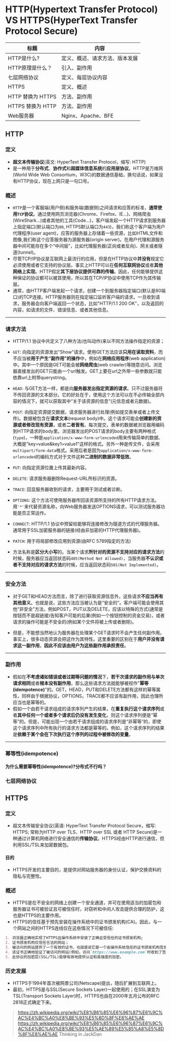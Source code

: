 # HTTP(Hypertext Transfer Protocol) VS HTTPS(HyperText Transfer Protocol Secure)

| 标题 | 内容 |
| --- | --- |
| HTTP是什么? | 定义、概述、请求方法、版本发展 |
| HTTP原理是什么？| 引入、副作用 |
| 七层网络协议 | 定义、每层协议内容 |
| HTTPS | 定义、概述 |
| HTTP 替换为 HTTPS | 方法、副作用 |
| HTTPS 替换为 HTTP | 方法、副作用 |
| Web服务器 | Nginx、Apache、BFE |

## HTTP

### 定义
- **超文本传输协议**(英文: HyperText Transfer Protocol，缩写: HTTP)
- 是一种用于**分布式**、**协作式**和**超媒体信息系统**的**应用层协议**。HTTP是万维网(World Wide Web Consortium，W3C)的数据通信基础，换句话说，如果没有HTTP协议，现在上网只是一句口号。


### 概述

- `HTTP`是一个客服端(用户侧)和服务端(数据侧)之间请求和应答的标准，**通常使用`TCP`协议**。通过使用网页浏览器(Chrome、Firefox、IE...)、网络爬虫(WireShark...)或者其他的工具(Code...)，客户端发起一个HTTP请求到服务器上指定端口(默认端口为`80`, HTTPS默认端口为`443`)，我们称这个客户端为用户代理程序(user agent)，应答的服务器上存储着一些资源，比如HTML文件和图像,我们称这个应答服务器为源服务器(origin server)。在用户代理和源服务器中间可能存在多个“中间层”，比如代理服务器(正向或者反向)、网关或者隧道(tunnel)。
- 尽管TCP/IP协议是互联网上最流行的应用，但是在HTTP协议中**并没有**规定它必须使用或者它支持的协议层。事实上HTTP可以在**任何互联网协议**或者**其他网络上实现**。HTTP假定**其下层协议提供可靠的传输**。因此，任何能够提供这种保证的协议都可以被其使用，所以其在TCP/IP协议中使用TCP作为其传输层。
- 通常，由HTTP客户端发起一个请求，创建一个到服务器指定端口(默认是80端口)的TCP连接。HTTP服务器则在指定端口监听客户端的请求。一旦收到请求，服务器会向客户端返回一个状态，比如"HTTP/1.1 200 OK"，以及返回的内容，如请求的文件、错误信息、或者其他信息。

------
### 请求方法
- HTTP/1.1 协议中共定义了八种方法(也叫动作)来以不同方法操作指定的资源；

- `GET`: 向指定的资源发出"Show"请求。使用GET方法应该**只用在读取资料**，而不应当被**用于产生“副作用”的操作**中，例如在**网络应用程序**(web application)中。其中一个原因是GET可能会被**网络爬虫**(web crawler)等随意访问。浏览器直接发出的GET只能由一个url触发。GET上要在url之外带一些参数就只能依靠url上附带querystring。
- `HEAD`: 与GET方法一样，都是向**服务器发出指定资源的请求**。只不过服务器将不传回资源的文本部分。它的好处在于，使用这个方法可以在不必传输全部内容的情况下，就可以获取其中“关于该资源的信息”(元信息或者元数据)。
- `POST`: 向指定资源提交数据，请求服务器进行处理(例如提交表单或者上传文件)。数据被包含在**请求文本**(request body)中。这个请求可能会**创建新的资源或者修改现有资源**，或者**二者皆有**。每次提交，表单的数据被浏览器用编码到HTTP请求的body里。浏览器发出的POST请求的body主要有两种格式(`type`)，一种是`application/x-www-form-urlencoded`用来传输简单的数据、大概是"key=value&key1=value1"这样的格式。另外一种是传文件，会采用`multipart/form-data`格式。采用后者是因为`application/x-www-form-urlencoded`的编码方式对于文件这种**二进制的数据非常低效**。
- `PUT`: 向指定资源位置上传其最新内容。
- `DELETE`: 请求服务器删除Request-URL所标识的资源。
- `TRACE`: 回显服务器收到的请求，主要用于测试或者诊断。
- `OPTIONS`: 这个方法可使用服务器传回该资源所支持的所有HTTP请求方法。用`'*'`来代替资源名称，向Web服务器发送OPTIONS请求，可以测试服务器功能是否正常运作。
- `CONNECT`: HTTP/1.1 协议中预留给能够将连接修改为隧道方式的代理服务器。通常用于SSL加密服务器的链接(经由非加密的HTTP代理服务器)。
- `PATCH`: 用于将局部修改应用到资源(由RFC 5789指定的方法)
- 方法名称是**区分大小写**的。当某个请求**所针对的资源不支持对应的请求方法**的时候，服务器应当返回状态码`405(Method Not Allowed)`，当服务器**不认识或者不支持对应的请求方法**的时候，应当返回状态码`501(Not Implemented)`。

------
### 安全方法

- 对于GET和HEAD方法而言，除了进行获取资源信息外，这些请求**不应当再有其他意义**。也就是说，这些方法应当被认为是“安全的”。客户端可能会使用其他“非安全”方法，例如POST，PUT以及DELETE，应该以特殊的方式(通常是按钮而不是超链接)告知客户可能的后果(例如一个按钮控制的资金交易)，或者请求的操作可能是不安全的(例如某个文件将被上传或者删除)。

- 但是，不能想当然地认为服务器在处理某个GET请求时不会产生任何副作用。事实上，很多动态资源会把这作为其特性。这里重要的区别在于**用户并没有请求这一副作用**，**因此不应该由用户为这些副作用承担责任**。

------

### 副作用
- 假如在**不考虑诸如错误或者过期等问题的情况**下，**若干次请求的副作用与单次请求相同**或者**根本没有副作用**，那么这些请求方法就能够被视作"**幂等(idempotence)**"的。GET，HEAD，PUT和DELETE方法都有这样的幂等属性，同样由于根据协议，OPTIONS，TRACE都不应该有副作用，因此也理所应当也是幂等的。
- 假如一个由若干请求组成的请求序列产生的结果，在**重复执行这个请求序列**或者**其中任何一个或者多个请求后仍没有发生变化**，则这个请求序列便是“幂等”的。但是，可能出现一个由若干请求组成的请求序列是“非幂等”的，即使这个请求序列中所有执行的请求方法都是幂等的。例如，这个请求序列的结果是**依赖于某个会在下次执行这个序列的过程中被修改的变量**。 


------
### 幂等性(idempotence)

#### 为什么需要幂等性(idempotence)?分布式不行吗？

### 七层网络协议

## HTTPS

### 定义
- 超文本传输安全协议(英语: HyperText Transfer Protocol Secure，缩写: HTTPS; 常称为HTTP over TLS、HTTP over SSL 或者 HTTP Secure)是一种通过计算机网络进行安全通信的**传输协议**。HTTPS经由HTTP进行通信，但利用SSL/TSL来加密数据包。
#### 目的
- HTTPS开发的主要目的，是提供对网站服务器的身份认证，保护交换资料的隐私与完整性。

### 概述

- HTTPS是在不安全的网络上创建一个安全通道，并可在使用适当的加密包和服务器证书可被验证且可被信任时，对窃听和中间人攻击提供合理的防护，这也是HTTPS的主要作用。
- HTTPS的信任基于预先安装在操作系统中的证书颁发机构(CA)。因此，与一个网站之间的HTTPS连线仅在这些情况下可被信任:

```md
1. 浏览器正确地实现了HTTPS且操作系统中安装了正确且受信任的证书颁发机构;
2. 证书颁发机构仅信任合法的网站；
3. 被访问的网站提供了一个有效的证书，也就是说它是一个由操作系统信任的证书颁发机构签发的(大部分浏览器会对于无效的证书发出警告)
4. 该证书正确地验证了被访问的网站(例如，访问`https://www.example.com`时收到了签发给`example.com`而不是其他域名的证书)；
5. 此协议的加密层(SSL/TSL)能够有效地提供认证和高强度的加密。
```

### 历史发展
- HTTPS于1994年首次被网景公司(Netscape)提出，随后扩展到互联网上。
- 最初，HTTPS是与SSL(Secure Sockets Layer)一起使用的；在SSL演变为TSL(Transport Sockets Layer)时，HTTPS也由在2000年五月公布的RFC 2818正式确定下来。

> https://zh.wikipedia.org/wiki/%E8%B6%85%E6%96%87%E6%9C%AC%E4%BC%A0%E8%BE%93%E5%8D%8F%E8%AE%AE
> https://zh.wikipedia.org/wiki/%E8%B6%85%E6%96%87%E6%9C%AC%E4%BC%A0%E8%BE%93%E5%AE%89%E5%85%A8%E5%8D%8F%E8%AE%AE
> Thinking in JackDan